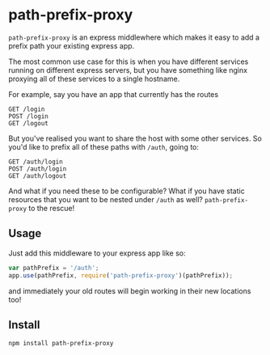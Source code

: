 path-prefix-proxy
=================

`path-prefix-proxy` is an express middlewhere which makes it easy to add a prefix
path your existing express app.

The most common use case for this is when you have different services running on
different express servers, but you have something like nginx proxying all of 
these services to a single hostname.

For example, say you have an app that currently has the routes

```
GET /login
POST /login
GET /logout
```

But you've realised you want to share the host with some other services. So you'd
like to prefix all of these paths with `/auth`, going to:

```
GET /auth/login
POST /auth/login
GET /auth/logout
```

And what if you need these to be configurable? What if you have static resources 
that you want to be nested under `/auth` as well? `path-prefix-proxy` to the
rescue!

## Usage

Just add this middleware to your express app like so:

```javascript
var pathPrefix = '/auth';
app.use(pathPrefix, require('path-prefix-proxy')(pathPrefix));
```

and immediately your old routes will begin working in their new locations too!

## Install

```
npm install path-prefix-proxy
```
